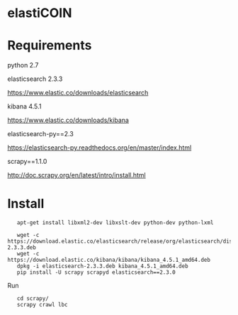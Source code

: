 # elastiCOIN


Requirements
============
python 2.7

elasticsearch 2.3.3

https://www.elastic.co/downloads/elasticsearch

kibana 4.5.1

https://www.elastic.co/downloads/kibana

elasticsearch-py==2.3

https://elasticsearch-py.readthedocs.org/en/master/index.html

scrapy==1.1.0

http://doc.scrapy.org/en/latest/intro/install.html



Install
=======
``` 
   apt-get install libxml2-dev libxslt-dev python-dev python-lxml
``` 
```
   wget -c https://download.elastic.co/elasticsearch/release/org/elasticsearch/distribution/deb/elasticsearch/2.3.3/elasticsearch-2.3.3.deb 
   wget -c https://download.elastic.co/kibana/kibana/kibana_4.5.1_amd64.deb
   dpkg -i elasticsearch-2.3.3.deb kibana_4.5.1_amd64.deb
   pip install -U scrapy scrapyd elasticsearch==2.3.0
``` 


Run

``` 
   cd scrapy/
   scrapy crawl lbc
``` 
